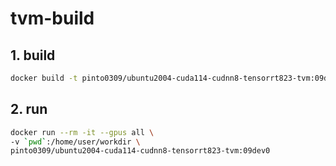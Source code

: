 # tvm-build
## 1. build
```bash
docker build -t pinto0309/ubuntu2004-cuda114-cudnn8-tensorrt823-tvm:09dev0 .
```
## 2. run
```bash
docker run --rm -it --gpus all \
-v `pwd`:/home/user/workdir \
pinto0309/ubuntu2004-cuda114-cudnn8-tensorrt823-tvm:09dev0
```
